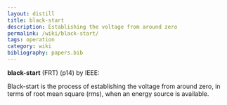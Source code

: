 ```yaml
---
layout: distill
title: black-start
description: Establishing the voltage from around zero
permalink: /wiki/black-start/
tags: operation
category: wiki
bibliography: papers.bib
---
```


**black-start** (FRT) <d-cite key="ieee2025std2988"></d-cite> (p14) by IEEE:

Black-start is the process of establishing the voltage from around zero, in terms of root mean
square (rms), when an energy source is available.

